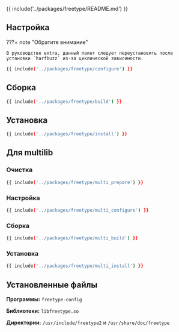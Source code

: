 {{ include('../packages/freetype/README.md') }}

## Настройка

???+ note "Обратите внимание"

	В руководстве extra, данный пакет следует переустановить после установки `harfbuzz` из-за циклической зависимости.

```bash 
{{ include('../packages/freetype/configure') }}
```

## Сборка

```bash 
{{ include('../packages/freetype/build') }}
```

## Установка

```bash 
{{ include('../packages/freetype/install') }}
```

## Для multilib

### Очистка

```bash 
{{ include('../packages/freetype/multi_prepare') }}
```

### Настройка

```bash 
{{ include('../packages/freetype/multi_configure') }}
```

### Сборка

```bash 
{{ include('../packages/freetype/multi_build') }}
```

### Установка

```bash 
{{ include('../packages/freetype/multi_install') }}
```

## Установленные файлы

**Программы:** `freetype-config`

**Библиотеки:** `libfreetype.so`

**Директории:** `/usr/include/freetype2` и `/usr/share/doc/freetype`
